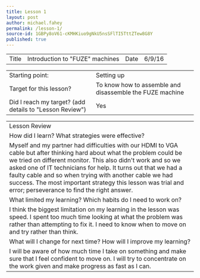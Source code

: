 ```yaml
---
title: Lesson 1
layout: post
author: michael.fahey
permalink: /lesson-1/
source-id: 1GBPy8oV61-cKMHKiuo9gNkU5nsSFlTI5TttZTew8G8Y
published: true
---
```

<table>
  <tr>
    <td>Title</td>
    <td>Introduction to "FUZE" machines</td>
    <td>Date</td>
    <td>6/9/16</td>
  </tr>
</table>


<table>
  <tr>
    <td>Starting point:</td>
    <td>Setting up </td>
  </tr>
  <tr>
    <td>Target for this lesson?</td>
    <td>To know how to assemble and disassemble the FUZE machine</td>
  </tr>
  <tr>
    <td>Did I reach my target? 
(add details to "Lesson Review")</td>
    <td>Yes</td>
  </tr>
</table>


<table>
  <tr>
    <td>Lesson Review</td>
  </tr>
  <tr>
    <td>How did I learn? What strategies were effective? </td>
  </tr>
  <tr>
    <td>Myself and my partner had difficulties with our HDMI to VGA cable but after thinking hard about what the problem could be we tried on different monitor. This also didn't work and so we asked one of IT technicians for help. It turns out that we had a faulty cable and so when trying with another cable we had success. The most important strategy this lesson was trial and error; perseverance to find the right answer.</td>
  </tr>
  <tr>
    <td>What limited my learning? Which habits do I need to work on? </td>
  </tr>
  <tr>
    <td>I think the biggest limitation on my learning in the lesson was speed. I spent too much time looking at what the problem was rather than attempting to fix it. I need to know when to move on and try rather than think.</td>
  </tr>
  <tr>
    <td>What will I change for next time? How will I improve my learning?</td>
  </tr>
  <tr>
    <td>I will be aware of how much time I take on something and make sure that I feel confident to move on. I will try to concentrate on the work given and make progress as fast as I can.</td>
  </tr>
</table>


